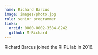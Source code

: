 ```yaml
---
name: Richard Barcus
image: images/photo.jpg
role: senior_programmer
links:
  orcid: 0000-0002-3584-8242
  github: MrRichard
---
```


Richard Barcus joined the RIIPL lab in 2016. 
